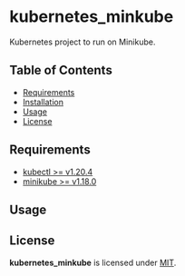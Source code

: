 # kubernetes_minkube

Kubernetes project to run on Minikube.

## Table of Contents

- [Requirements](#requirements)
- [Installation](#installation)
- [Usage](#usage)
- [License](#license)

## Requirements

- [kubectl >= v1.20.4](https://kubernetes.io/docs/tasks/tools/install-kubectl/)
- [minikube >= v1.18.0](https://minikube.sigs.k8s.io/docs/start/)

## Usage

## License

**kubernetes_minkube** is licensed under [MIT](./LICENSE).
